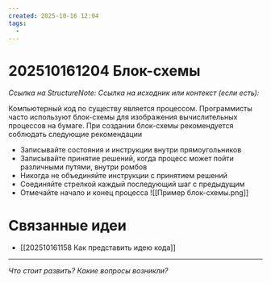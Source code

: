 ```yaml
---
created: 2025-10-16 12:04
tags:
  - 
---
```

# 202510161204 Блок-схемы

*Ссылка на StructureNote:*
*Ссылка на исходник или контекст (если есть):* 

Компьютерный код по существу является процессом.  Программисты часто используют блок-схемы для изображения вычислительных процессов на бумаге. При создании блок-схемы рекомендуется соблюдать следующие рекомендации
- Записывайте состояния и инструкции внутри прямоугольников
- Записывайте принятие решений, когда процесс может пойти различными путями, внутри ромбов
- Никогда не объединяйте инструкции с принятием решений
- Соединяйте стрелкой каждый последующий шаг с предыдущим
- Отмечайте начало и конец процесса
![[Пример блок-схемы.png]]
# Связанные идеи
- [[202510161158 Как представить идею кода]]
---

*Что стоит развить? Какие вопросы возникли?*